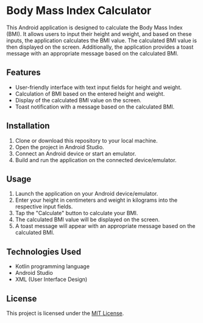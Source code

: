 # Body Mass Index Calculator


This Android application is designed to calculate the Body Mass Index (BMI). It allows users to input their height and weight, and based on these inputs, the application calculates the BMI value. The calculated BMI value is then displayed on the screen. Additionally, the application provides a toast message with an appropriate message based on the calculated BMI.

## Features

- User-friendly interface with text input fields for height and weight.
- Calculation of BMI based on the entered height and weight.
- Display of the calculated BMI value on the screen.
- Toast notification with a message based on the calculated BMI.

## Installation

1. Clone or download this repository to your local machine.
2. Open the project in Android Studio.
3. Connect an Android device or start an emulator.
4. Build and run the application on the connected device/emulator.

## Usage

1. Launch the application on your Android device/emulator.
2. Enter your height in centimeters and weight in kilograms into the respective input fields.
3. Tap the "Calculate" button to calculate your BMI.
4. The calculated BMI value will be displayed on the screen.
5. A toast message will appear with an appropriate message based on the calculated BMI.

## Technologies Used

- Kotlin programming language
- Android Studio
- XML (User Interface Design)

## License

This project is licensed under the [MIT License](LICENSE).
